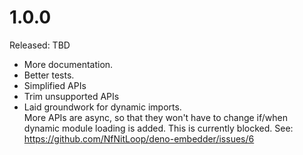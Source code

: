 1.0.0
=====

Released: TBD

* More documentation.
* Better tests.
* Simplified APIs
* Trim unsupported APIs
* Laid groundwork for dynamic imports.  
  More APIs are async, so that they won't have to change if/when dynamic module
  loading is added. This is currently blocked. 
  See: <https://github.com/NfNitLoop/deno-embedder/issues/6>